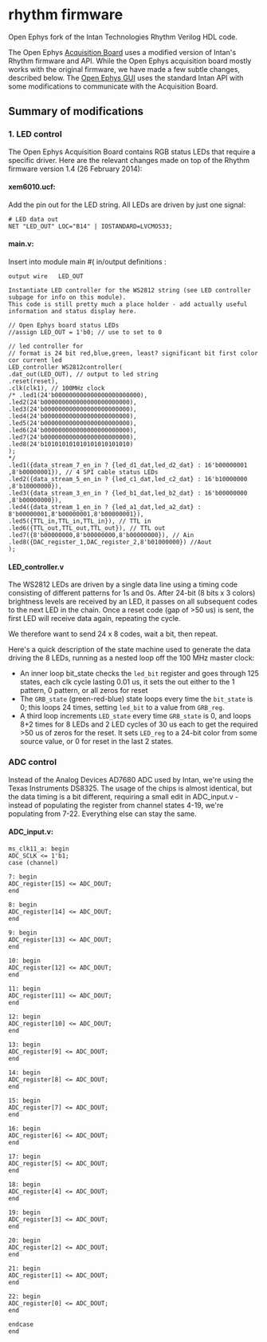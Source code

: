 # rhythm firmware

Open Ephys fork of the Intan Technologies Rhythm Verilog HDL code.

The Open Ephys [Acquisition Board](https://github.com/open-ephys/acquisition-board) uses a modified version of Intan's Rhythm firmware and API. While the Open Ephys acquisition board mostly works with the original firmware, we have made a few subtle changes, described below. The [Open Ephys GUI](https://github.com/open-ephys/plugin-gui) uses the standard Intan API with some modifications to communicate with the Acquisition Board.

## Summary of modifications

### 1. LED control

The Open Ephys Acquisition Board contains RGB status LEDs that require a specific driver. Here are the relevant changes made on top of the Rhythm firmware version 1.4 (26 February 2014):

#### xem6010.ucf:

Add the pin out for the LED string. All LEDs are driven by just one signal:

```
# LED data out
NET "LED_OUT" LOC="B14" | IOSTANDARD=LVCMOS33;
```

#### main.v:

Insert into module main #(  in/output definitions :

```
output wire   LED_OUT
 
Instantiate LED controller for the WS2812 string (see LED controller subpage for info on this module).
This code is still pretty much a place holder - add actually useful information and status display here. 

// Open Ephys board status LEDs
//assign LED_OUT = 1'b0; // use to set to 0

// led controller for
// format is 24 bit red,blue,green, least? significant bit first color cor current led
LED_controller WS2812controller(
.dat_out(LED_OUT), // output to led string
.reset(reset),
.clk(clk1), // 100MHz clock
/* .led1(24'b000000000000000000000000),
.led2(24'b000000000000000000000000),
.led3(24'b000000000000000000000000),
.led4(24'b000000000000000000000000),
.led5(24'b000000000000000000000000),
.led6(24'b000000000000000000000000),
.led7(24'b000000000000000000000000),
.led8(24'b101010101010101010101010)
);
*/
.led1({data_stream_7_en_in ? {led_d1_dat,led_d2_dat} : 16'b00000001 ,8'b00000001}), // 4 SPI cable status LEDs
.led2({data_stream_5_en_in ? {led_c1_dat,led_c2_dat} : 16'b10000000 ,8'b10000000}),
.led3({data_stream_3_en_in ? {led_b1_dat,led_b2_dat} : 16'b00000000 ,8'b00000000}),
.led4({data_stream_1_en_in ? {led_a1_dat,led_a2_dat} : 8'b00000001,8'b00000001,8'b00000001}),
.led5({TTL_in,TTL_in,TTL_in}), // TTL in
.led6({TTL_out,TTL_out,TTL_out}), // TTL out
.led7({8'b00000000,8'b00000000,8'b00000000}), // Ain
.led8({DAC_register_1,DAC_register_2,8'b01000000}) //Aout
);
```

#### LED_controller.v

The WS2812 LEDs are driven by a single data line using a timing code consisting of different patterns for 1s and 0s. After 24-bit (8 bits x 3 colors) brightness levels are received by an LED, it passes on all subsequent codes to the next LED in the chain. Once a reset code (gap of >50 us) is sent, the first LED will receive data again, repeating the cycle.

We therefore want to send 24 x 8 codes, wait a bit, then repeat.

Here's a quick description of the state machine used to generate the data driving the 8 LEDs, running as a nested loop off the 100 MHz master clock:

* An inner loop bit_state checks the `led_bit` register and goes through 125 states, each clk cycle lasting 0.01 us, it sets the out either to the 1 pattern, 0 pattern, or all zeros for reset
* The `GRB_state` (green-red-blue) state loops every time the `bit_state` is 0; this loops 24 times, setting `led_bit` to a value from `GRB_reg`.
* A third loop increments `LED_state` every time `GRB_state` is 0, and loops 8+2 times for 8 LEDs and 2 LED cycles of 30 us each to get the required >50 us of zeros for the reset. It sets `LED_reg` to a 24-bit color from some source value, or 0 for reset in the last 2 states.

### ADC control

Instead of the Analog Devices AD7680 ADC used by Intan, we're using the Texas Instruments DS8325. The usage of the chips is almost identical, but the data timing is a bit different, requiring a small edit in ADC_input.v - instead of populating the register from channel states 4-19, we're populating from 7-22. Everything else can stay the same.

#### ADC_input.v:

```
ms_clk11_a: begin
ADC_SCLK <= 1'b1;
case (channel)

7: begin
ADC_register[15] <= ADC_DOUT;
end

8: begin
ADC_register[14] <= ADC_DOUT;
end

9: begin
ADC_register[13] <= ADC_DOUT;
end

10: begin
ADC_register[12] <= ADC_DOUT;
end

11: begin
ADC_register[11] <= ADC_DOUT;
end

12: begin
ADC_register[10] <= ADC_DOUT;
end

13: begin
ADC_register[9] <= ADC_DOUT;
end

14: begin
ADC_register[8] <= ADC_DOUT;
end

15: begin
ADC_register[7] <= ADC_DOUT;
end

16: begin
ADC_register[6] <= ADC_DOUT;
end

17: begin
ADC_register[5] <= ADC_DOUT;
end

18: begin
ADC_register[4] <= ADC_DOUT;
end

19: begin
ADC_register[3] <= ADC_DOUT;
end

20: begin
ADC_register[2] <= ADC_DOUT;
end

21: begin
ADC_register[1] <= ADC_DOUT;
end

22: begin
ADC_register[0] <= ADC_DOUT;
end

endcase
end
```

